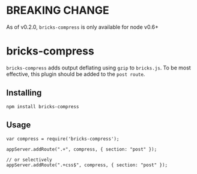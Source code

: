 # BREAKING CHANGE
As of v0.2.0, `bricks-compress` is only available for node v0.6+

# bricks-compress #

`bricks-compress` adds output deflating using `gzip` to `bricks.js`.  To be most effective, this plugin should be added to the `post route`.

## Installing ##

    npm install bricks-compress

## Usage ##

    var compress = require('bricks-compress');
    
    appServer.addRoute(".+", compress, { section: "post" });
    
    // or selectively
    appServer.addRoute(".+css$", compress, { section: "post" });
